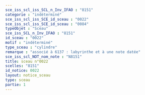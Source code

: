 ```yaml
---
sce_iss_scl_iss_SCL_n_Inv_IFAO : "8151"
categorie : "indéterminé"
sce_iss_scl_iss_SCE_id_sceau : "0022"
sce_iss_scl_iss_SCE_id_sceau : "0084"
typeObjet : "Sceau"
sce_iss_SCL_n_Inv_IFAO : "8151"
id_sceau : "0022"
motif : "indéterminé"
type_sceau : "cylindre"
remarque : "associé à 6137 : labyrinthe et à une note datée"
sce_iss_scl_NOT_nom_note : "N8151"
title: sceau n°0022
scelles: "8151"
id_notice: 0022
layout: notice_sceau
type: sceau
partie: 1
---
```

